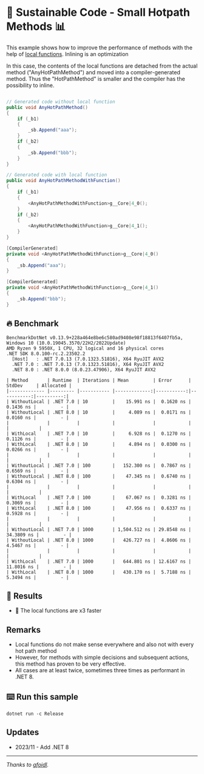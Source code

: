 # 🌳 Sustainable Code - Small Hotpath Methods 📊

This example shows how to improve the performance of methods with the help of [local functions](https://docs.microsoft.com/dotnet/csharp/programming-guide/classes-and-structs/local-functions?WT.mc_id=DT-MVP-5001507).
Inlining is an optimization

In this case, the contents of the local functions are detached from the actual method ("AnyHotPathMethod") and moved into a compiler-generated method.
Thus the "HotPathMethod" is smaller and the compiler has the possibility to inline.

```csharp

// Generated code without local function
public void AnyHotPathMethod()
{
    if (_b1)
    {
        _sb.Append("aaa");
    }
    if (_b2)
    {
        _sb.Append("bbb");
    }
}

// Generated code with local function
public void AnyHotPathMethodWithFunction()
{
    if (_b1)
    {
        <AnyHotPathMethodWithFunction>g__Core|4_0();
    }
    if (_b2)
    {
        <AnyHotPathMethodWithFunction>g__Core|4_1();
    }
}

[CompilerGenerated]
private void <AnyHotPathMethodWithFunction>g__Core|4_0()
{
    _sb.Append("aaa");
}

[CompilerGenerated]
private void <AnyHotPathMethodWithFunction>g__Core|4_1()
{
    _sb.Append("bbb");
}

```

## 🔥 Benchmark

```shell
BenchmarkDotNet v0.13.9+228a464e8be6c580ad9408e98f18813f6407fb5a, Windows 10 (10.0.19045.3570/22H2/2022Update)
AMD Ryzen 9 5950X, 1 CPU, 32 logical and 16 physical cores
.NET SDK 8.0.100-rc.2.23502.2
  [Host]   : .NET 7.0.13 (7.0.1323.51816), X64 RyuJIT AVX2
  .NET 7.0 : .NET 7.0.13 (7.0.1323.51816), X64 RyuJIT AVX2
  .NET 8.0 : .NET 8.0.0 (8.0.23.47906), X64 RyuJIT AVX2

| Method       | Runtime  | Iterations | Mean         | Error      | StdDev     | Allocated |
|------------- |--------- |----------- |-------------:|-----------:|-----------:|----------:|
| WithoutLocal | .NET 7.0 | 10         |    15.991 ns |  0.1620 ns |  0.1436 ns |         - |
| WithoutLocal | .NET 8.0 | 10         |     4.089 ns |  0.0171 ns |  0.0160 ns |         - |
|              |          |            |              |            |            |           |
| WithLocal    | .NET 7.0 | 10         |     6.928 ns |  0.1270 ns |  0.1126 ns |         - |
| WithLocal    | .NET 8.0 | 10         |     4.894 ns |  0.0300 ns |  0.0266 ns |         - |
|              |          |            |              |            |            |           |
| WithoutLocal | .NET 7.0 | 100        |   152.300 ns |  0.7867 ns |  0.6569 ns |         - |
| WithoutLocal | .NET 8.0 | 100        |    47.345 ns |  0.6740 ns |  0.6304 ns |         - |
|              |          |            |              |            |            |           |
| WithLocal    | .NET 7.0 | 100        |    67.067 ns |  0.3281 ns |  0.3069 ns |         - |
| WithLocal    | .NET 8.0 | 100        |    47.956 ns |  0.6337 ns |  0.5928 ns |         - |
|              |          |            |              |            |            |           |
| WithoutLocal | .NET 7.0 | 1000       | 1,504.512 ns | 29.8548 ns | 34.3809 ns |         - |
| WithoutLocal | .NET 8.0 | 1000       |   426.727 ns |  4.8606 ns |  4.5467 ns |         - |
|              |          |            |              |            |            |           |
| WithLocal    | .NET 7.0 | 1000       |   644.801 ns | 12.6167 ns | 11.8016 ns |         - |
| WithLocal    | .NET 8.0 | 1000       |   430.170 ns |  5.7188 ns |  5.3494 ns |         - |
```


## 🏁 Results

- 🚀 The local functions are x3 faster

## Remarks

- Local functions do not make sense everywhere and also not with every hot path method
- However, for methods with simple decisions and subsequent actions, this method has proven to be very effective.
- All cases are at least twice, sometimes three times as performant in .NET 8.

## ⌨️ Run this sample

```shell
dotnet run -c Release
```

## Updates

- 2023/11 - Add .NET 8

---
*Thanks to [gfoidl](https://github.com/gfoidl).*
